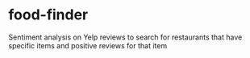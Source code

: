 # food-finder
Sentiment analysis on Yelp reviews to search for restaurants that have specific items and positive reviews for that item
